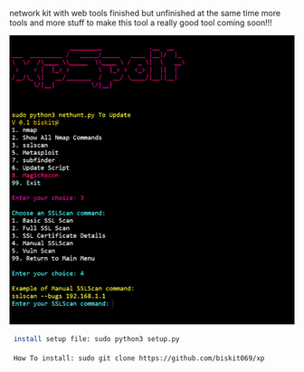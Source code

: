 network kit with web tools finished but unfinished at the same time more tools and more stuff to make this tool a really good tool coming soon!!!

<img src="screenshot.png" alt="Main Menu Screenshot" width="600">


```bash
 install setup file: sudo python3 setup.py 

 How To install: sudo git clone https://github.com/biskit069/xp 
